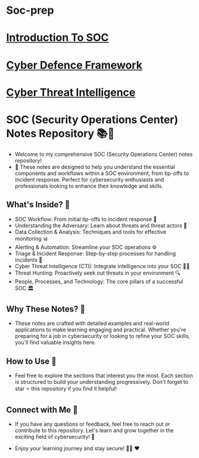 # Soc-prep

# [Introduction To SOC](https://github.com/MaheshShukla1/Soc-prep/wiki/Introduction-To-SOC#6-case-study-responding-to-a-phishing-attack)

# [Cyber Defence Framework](https://github.com/MaheshShukla1/Soc-prep/wiki/Cyber-Defence-Framework)

# [Cyber Threat Intelligence](https://github.com/MaheshShukla1/SOC_NOTES_2024/wiki/Cyber-Threat-intelligence)

# SOC (Security Operations Center) Notes Repository 📚🔐
* Welcome to my comprehensive SOC (Security Operations Center) notes repository!
* 🌟 These notes are designed to help you understand the essential components and workflows within a SOC environment, from tip-offs to incident response. Perfect for cybersecurity enthusiasts and professionals looking to enhance their knowledge and skills.

## What's Inside? 📖
* SOC Workflow: From initial tip-offs to incident response 🔄
* Understanding the Adversary: Learn about threats and threat actors 👾
* Data Collection & Analysis: Techniques and tools for effective monitoring 📊
* Alerting & Automation: Streamline your SOC operations ⚙️
* Triage & Incident Response: Step-by-step processes for handling incidents 🚨
* Cyber Threat Intelligence (CTI): Integrate intelligence into your SOC 🕵️‍♂️
* Threat Hunting: Proactively seek out threats in your environment 🔍
* People, Processes, and Technology: The core pillars of a successful SOC 🏛️
  
## Why These Notes? 🤔
* These notes are crafted with detailed examples and real-world applications to make learning engaging and practical. Whether you're preparing for a job in cybersecurity or looking to refine your SOC skills, you'll find valuable insights here.

## How to Use 📘
* Feel free to explore the sections that interest you the most. Each section is structured to build your understanding progressively. Don't forget to star ⭐ this repository if you find it helpful!

## Connect with Me 🤝
* If you have any questions or feedback, feel free to reach out or contribute to this repository. Let's learn and grow together in the exciting field of cybersecurity! 🚀

* Enjoy your learning journey and stay secure! 🔐✨ ❤️
